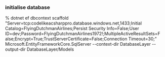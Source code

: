 ### initialise database

% dotnet ef dbcontext scaffold "Server=tcp:codelikeacsharppro.database.windows.net,1433;Initial Catalog=FlyingDutchmanAirlines;Persist Security Info=False;User ID=dev;Password=FlyingDutchmanAirlines1972!;MultipleActiveResultSets=False;Encrypt=True;TrustServerCertificate=False;Connection Timeout=30;" Microsoft.EntityFrameworkCore.SqlServer --context-dir DatabaseLayer --output-dir DatabaseLayer/Models

